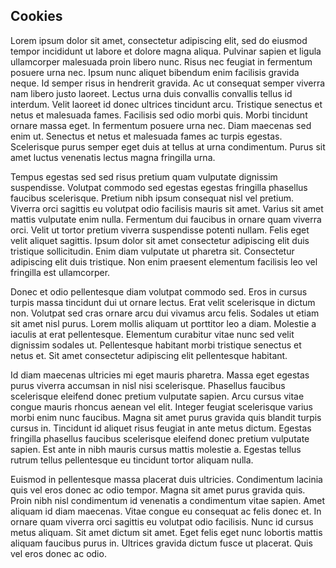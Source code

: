 
## Cookies

Lorem ipsum dolor sit amet, consectetur adipiscing elit, sed do eiusmod tempor incididunt ut labore et dolore magna aliqua. Pulvinar sapien et ligula ullamcorper malesuada proin libero nunc. Risus nec feugiat in fermentum posuere urna nec. Ipsum nunc aliquet bibendum enim facilisis gravida neque. Id semper risus in hendrerit gravida. Ac ut consequat semper viverra nam libero justo laoreet. Lectus urna duis convallis convallis tellus id interdum. Velit laoreet id donec ultrices tincidunt arcu. Tristique senectus et netus et malesuada fames. Facilisis sed odio morbi quis. Morbi tincidunt ornare massa eget. In fermentum posuere urna nec. Diam maecenas sed enim ut. Senectus et netus et malesuada fames ac turpis egestas. Scelerisque purus semper eget duis at tellus at urna condimentum. Purus sit amet luctus venenatis lectus magna fringilla urna.

Tempus egestas sed sed risus pretium quam vulputate dignissim suspendisse. Volutpat commodo sed egestas egestas fringilla phasellus faucibus scelerisque. Pretium nibh ipsum consequat nisl vel pretium. Viverra orci sagittis eu volutpat odio facilisis mauris sit amet. Varius sit amet mattis vulputate enim nulla. Fermentum dui faucibus in ornare quam viverra orci. Velit ut tortor pretium viverra suspendisse potenti nullam. Felis eget velit aliquet sagittis. Ipsum dolor sit amet consectetur adipiscing elit duis tristique sollicitudin. Enim diam vulputate ut pharetra sit. Consectetur adipiscing elit duis tristique. Non enim praesent elementum facilisis leo vel fringilla est ullamcorper.

Donec et odio pellentesque diam volutpat commodo sed. Eros in cursus turpis massa tincidunt dui ut ornare lectus. Erat velit scelerisque in dictum non. Volutpat sed cras ornare arcu dui vivamus arcu felis. Sodales ut etiam sit amet nisl purus. Lorem mollis aliquam ut porttitor leo a diam. Molestie a iaculis at erat pellentesque. Elementum curabitur vitae nunc sed velit dignissim sodales ut. Pellentesque habitant morbi tristique senectus et netus et. Sit amet consectetur adipiscing elit pellentesque habitant.

Id diam maecenas ultricies mi eget mauris pharetra. Massa eget egestas purus viverra accumsan in nisl nisi scelerisque. Phasellus faucibus scelerisque eleifend donec pretium vulputate sapien. Arcu cursus vitae congue mauris rhoncus aenean vel elit. Integer feugiat scelerisque varius morbi enim nunc faucibus. Magna sit amet purus gravida quis blandit turpis cursus in. Tincidunt id aliquet risus feugiat in ante metus dictum. Egestas fringilla phasellus faucibus scelerisque eleifend donec pretium vulputate sapien. Est ante in nibh mauris cursus mattis molestie a. Egestas tellus rutrum tellus pellentesque eu tincidunt tortor aliquam nulla.

Euismod in pellentesque massa placerat duis ultricies. Condimentum lacinia quis vel eros donec ac odio tempor. Magna sit amet purus gravida quis. Proin nibh nisl condimentum id venenatis a condimentum vitae sapien. Amet aliquam id diam maecenas. Vitae congue eu consequat ac felis donec et. In ornare quam viverra orci sagittis eu volutpat odio facilisis. Nunc id cursus metus aliquam. Sit amet dictum sit amet. Eget felis eget nunc lobortis mattis aliquam faucibus purus in. Ultrices gravida dictum fusce ut placerat. Quis vel eros donec ac odio.

